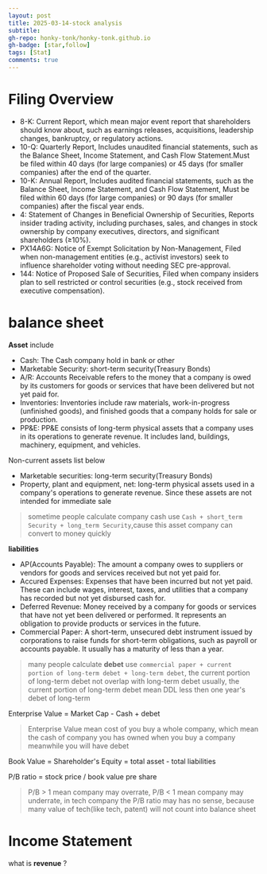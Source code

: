```yaml
---
layout: post
title: 2025-03-14-stock analysis
subtitle: 
gh-repo: honky-tonk/honky-tonk.github.io
gh-badge: [star,follow]
tags: [Stat]
comments: true
---
```


# Filing Overview
- 8-K: Current Report, which mean major event report  that shareholders should know about, such as earnings releases, acquisitions, leadership changes, bankruptcy, or regulatory actions.
- 10-Q: Quarterly Report, Includes unaudited financial statements, such as the Balance Sheet, Income Statement, and Cash Flow Statement.Must be filed within 40 days (for large companies) or 45 days (for smaller companies) after the end of the quarter.
- 10-K: Annual Report, Includes audited financial statements, such as the Balance Sheet, Income Statement, and Cash Flow Statement, Must be filed within 60 days (for large companies) or 90 days (for smaller companies) after the fiscal year ends.
- 4: Statement of Changes in Beneficial Ownership of Securities, Reports insider trading activity, including purchases, sales, and changes in stock ownership by company executives, directors, and significant shareholders (≥10%).
- PX14A6G: Notice of Exempt Solicitation by Non-Management, Filed when non-management entities (e.g., activist investors) seek to influence shareholder voting without needing SEC pre-approval.
- 144: Notice of Proposed Sale of Securities, Filed when company insiders plan to sell restricted or control securities (e.g., stock received from executive compensation).

# balance sheet
**Asset** include
- Cash: The Cash company hold in bank or other
- Marketable Security: short-term security(Treasury Bonds)
- A/R: Accounts Receivable refers to the money that a company is owed by its customers for goods or services that have been delivered but not yet paid for.
- Inventories: Inventories include raw materials, work-in-progress (unfinished goods), and finished goods that a company holds for sale or production.
- PP&E: PP&E consists of long-term physical assets that a company uses in its operations to generate revenue. It includes land, buildings, machinery, equipment, and vehicles. 

Non-current assets list below
- Marketable securities: long-term security(Treasury Bonds)
- Property, plant and equipment, net: long-term physical assets used in a company's operations to generate revenue. Since these assets are not intended for immediate sale

> sometime people calculate company cash use ```Cash + short_term Security + long_term Security```,cause this asset company can convert to money quickly

**liabilities** 
- AP(Accounts Payable): The amount a company owes to suppliers or vendors for goods and services received but not yet paid for. 
- Accured Expenses: Expenses that have been incurred but not yet paid. These can include wages, interest, taxes, and utilities that a company has recorded but not yet disbursed cash for.
- Deferred Revenue: Money received by a company for goods or services that have not yet been delivered or performed. It represents an obligation to provide products or services in the future.
- Commercial Paper: A short-term, unsecured debt instrument issued by corporations to raise funds for short-term obligations, such as payroll or accounts payable. It usually has a maturity of less than a year. 

> many people calculate **debet** use ```commercial paper + current portion of long-term debet + long-term debet```, the current portion of long-term debet not overlap with long-term debet usually, the current portion of long-term debet mean DDL less then one year's debet of long-term

Enterprise Value = Market Cap - Cash + debet
> Enterprise Value mean cost of you buy a whole company, which mean the cash of company you has owned when you buy a company meanwhile you will have debet

Book Value = Shareholder's Equity = total asset - total liabilities

P/B ratio = stock price / book value pre share
> P/B > 1 mean company may overrate, P/B < 1 mean company may underrate, in tech company the P/B ratio may has no sense, because many value of tech(like tech, patent) will not count into balance sheet

# Income Statement

what is **revenue** ? 
